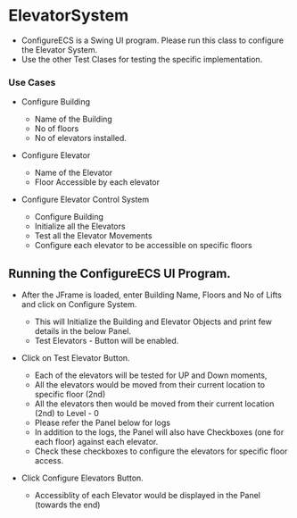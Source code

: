 # ElevatorSystem

- ConfigureECS is a Swing UI program. Please run this class to configure the Elevator System.
- Use the other Test Clases for testing the specific implementation.

### Use Cases

- Configure Building 
  - Name of the Building
  - No of floors 
  - No of elevators installed.
  
- Configure Elevator
  - Name of the Elevator
  - Floor Accessible by each elevator
  
- Configure Elevator Control System
  - Configure Building
  - Initialize all the Elevators
  - Test all the Elevator Movements
  - Configure each elevator to be accessible on specific floors
  
  
## Running the ConfigureECS UI Program.

- After the JFrame is loaded, enter Building Name, Floors and No of Lifts and click on Configure System.
  - This will Initialize the Building and Elevator Objects and print few details in the below Panel.
  - Test Elevators - Button will be enabled.
  
- Click on Test Elevator Button.
  - Each of the elevators will be tested for UP and Down moments, 
  - All the elevators would be moved from their current location to specific floor (2nd)
  - All the elevators then would be moved from their current location (2nd) to Level - 0
  - Please refer the Panel below for logs
  - In addition to the logs, the Panel will also have Checkboxes (one for each floor) against each elevator.
  - Check these checkboxes to configure the elevators for specific floor access.
 
- Click Configure Elevators Button.
  - Accessiblity of each Elevator would be displayed in the Panel (towards the end)
  



